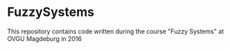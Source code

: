 # FuzzySystems
This repository contains code written during the course "Fuzzy Systems" at OVGU Magdeburg in 2016

